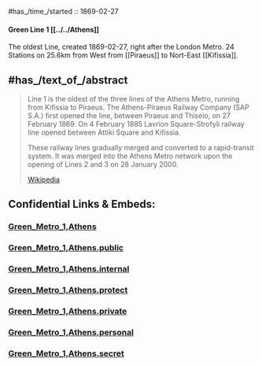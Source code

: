 
#has_/time_/started :: 1869-02-27 

#### Green Line 1 [[../../Athens]] 

The oldest Line, created 1869-02-27, right after the London Metro. 
24 Stations on 25.6km from West from [[Piraeus]] to Nort-East [[Kifissia]]. 

## #has_/text_of_/abstract 

> Line 1 is the oldest of the three lines of the Athens Metro, running from Kifissia to Piraeus. 
> The Athens-Piraeus Railway Company (SAP S.A.) first opened the line, 
> between Piraeus and Thiseio, on 27 February 1869. 
> On 4 February 1885 Lavrion Square-Strofyli railway line opened between Attiki Square and Kifissia. 
> 
> These railway lines gradually merged and converted to a rapid-transit system. 
> It was merged into the Athens Metro network upon the opening of Lines 2 and 3 on 28 January 2000.
>
> [Wikipedia](https://en.wikipedia.org/wiki/Line%201%20(Athens%20Metro))


## Confidential Links & Embeds: 

### [Green_Metro_1,Athens](/_Standards/Earth/Continent/Europe/Europe~South/Greece/Regions-Greek/Attica/cities~Attica/Athens/Athens_Metro/Green_Metro_1,Athens.md) 

### [Green_Metro_1,Athens.public](/_public/Earth/Continent/Europe/Europe~South/Greece/Regions-Greek/Attica/cities~Attica/Athens/Athens_Metro/Green_Metro_1,Athens.public.md) 

### [Green_Metro_1,Athens.internal](/_internal/Earth/Continent/Europe/Europe~South/Greece/Regions-Greek/Attica/cities~Attica/Athens/Athens_Metro/Green_Metro_1,Athens.internal.md) 

### [Green_Metro_1,Athens.protect](/_protect/Earth/Continent/Europe/Europe~South/Greece/Regions-Greek/Attica/cities~Attica/Athens/Athens_Metro/Green_Metro_1,Athens.protect.md) 

### [Green_Metro_1,Athens.private](/_private/Earth/Continent/Europe/Europe~South/Greece/Regions-Greek/Attica/cities~Attica/Athens/Athens_Metro/Green_Metro_1,Athens.private.md) 

### [Green_Metro_1,Athens.personal](/_personal/Earth/Continent/Europe/Europe~South/Greece/Regions-Greek/Attica/cities~Attica/Athens/Athens_Metro/Green_Metro_1,Athens.personal.md) 

### [Green_Metro_1,Athens.secret](/_secret/Earth/Continent/Europe/Europe~South/Greece/Regions-Greek/Attica/cities~Attica/Athens/Athens_Metro/Green_Metro_1,Athens.secret.md)

